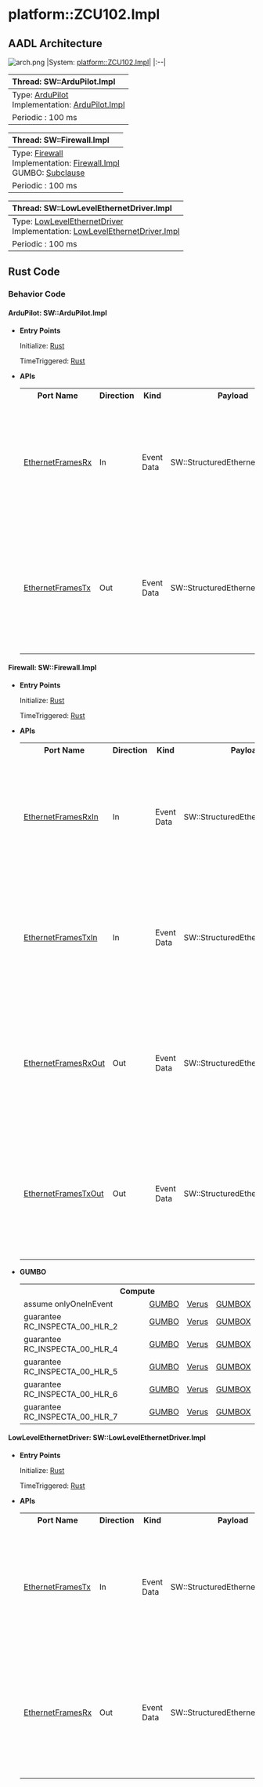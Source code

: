# platform::ZCU102.Impl

## AADL Architecture
![arch.png](../../aadl/diagrams/arch.png)
|System: [platform::ZCU102.Impl]()|
|:--|

|Thread: SW::ArduPilot.Impl |
|:--|
|Type: [ArduPilot](../../aadl/SW.aadl#L192-L197)<br>Implementation: [ArduPilot.Impl](../../aadl/SW.aadl#L198-L205)|
|Periodic : 100 ms|

|Thread: SW::Firewall.Impl |
|:--|
|Type: [Firewall](../../aadl/SW.aadl#L112-L161)<br>Implementation: [Firewall.Impl](../../aadl/SW.aadl#L162-L169)<br>GUMBO: [Subclause](../../aadl/SW.aadl#L120-L160)|
|Periodic : 100 ms|

|Thread: SW::LowLevelEthernetDriver.Impl |
|:--|
|Type: [LowLevelEthernetDriver](../../aadl/SW.aadl#L78-L84)<br>Implementation: [LowLevelEthernetDriver.Impl](../../aadl/SW.aadl#L85-L92)|
|Periodic : 100 ms|


## Rust Code


### Behavior Code
#### ArduPilot: SW::ArduPilot.Impl

 - **Entry Points**


    Initialize: [Rust](crates/seL4_ArduPilot_ArduPilot/src/component/seL4_ArduPilot_ArduPilot_app.rs#L22-L28)

    TimeTriggered: [Rust](crates/seL4_ArduPilot_ArduPilot/src/component/seL4_ArduPilot_ArduPilot_app.rs#L30-L36)


- **APIs**

    <table>
    <tr><th>Port Name</th><th>Direction</th><th>Kind</th><th>Payload</th><th>Realizations</th></tr>
    <tr><td><a title='Model' href='../../aadl/SW.aadl#L195-L195'>EthernetFramesRx</a></td>
        <td>In</td><td>Event Data</td>
        <td>SW::StructuredEthernetMessage.i</td><td><a title='Memory Map' href='microkit.system#L24-L28'>Memory Map</a> -> <a title='C Shared Memory Variable' href='components/seL4_ArduPilot_ArduPilot/src/seL4_ArduPilot_ArduPilot.c#L10-L10'>C var_addr</a> -> <a title='C Interface' href='components/seL4_ArduPilot_ArduPilot/src/seL4_ArduPilot_ArduPilot.c#L29-L32'>C Interface</a> -> <a title='C Extern' href='crates/seL4_ArduPilot_ArduPilot/src/bridge/extern_c_api.rs#L14-L14'>C Extern</a> -> <a title='Rust/C Interface' href='crates/seL4_ArduPilot_ArduPilot/src/bridge/extern_c_api.rs#L18-L28'>Rust/C Interface</a> -> <a title='Unverified Rust Interface' href='crates/seL4_ArduPilot_ArduPilot/src/bridge/seL4_ArduPilot_ArduPilot_api.rs#L22-L29'>Unverified Rust Interface</a> -> <a title='Rust/Verus API' href='crates/seL4_ArduPilot_ArduPilot/src/bridge/seL4_ArduPilot_ArduPilot_api.rs#L55-L62'>Rust/Verus API</a></td></tr>
    <tr><td><a title='Model' href='../../aadl/SW.aadl#L196-L196'>EthernetFramesTx</a></td>
        <td>Out</td><td>Event Data</td>
        <td>SW::StructuredEthernetMessage.i</td><td><a title='Rust/Verus API' href='crates/seL4_ArduPilot_ArduPilot/src/bridge/seL4_ArduPilot_ArduPilot_api.rs#L42-L51'>Rust/Verus API</a> -> <a title='Unverified Rust Interface' href='crates/seL4_ArduPilot_ArduPilot/src/bridge/seL4_ArduPilot_ArduPilot_api.rs#L12-L17'>Unverified Rust Interface</a> -> <a title='Rust/C Interface' href='crates/seL4_ArduPilot_ArduPilot/src/bridge/extern_c_api.rs#L30-L35'>Rust/C Interface</a> -> <a title='C Extern' href='crates/seL4_ArduPilot_ArduPilot/src/bridge/extern_c_api.rs#L15-L15'>C Extern</a> -> <a title='C Interface' href='components/seL4_ArduPilot_ArduPilot/src/seL4_ArduPilot_ArduPilot.c#L15-L19'>C Interface</a> -> <a title='C Shared Memory Variable' href='components/seL4_ArduPilot_ArduPilot/src/seL4_ArduPilot_ArduPilot.c#L9-L9'>C var_addr</a> -> <a title='Memory Map' href='microkit.system#L19-L23'>Memory Map</a></td></tr>
    </table>


#### Firewall: SW::Firewall.Impl

 - **Entry Points**


    Initialize: [Rust](crates/seL4_Firewall_Firewall/src/component/seL4_Firewall_Firewall_app.rs#L19-L24)

    TimeTriggered: [Rust](crates/seL4_Firewall_Firewall/src/component/seL4_Firewall_Firewall_app.rs#L26-L84)


- **APIs**

    <table>
    <tr><th>Port Name</th><th>Direction</th><th>Kind</th><th>Payload</th><th>Realizations</th></tr>
    <tr><td><a title='Model' href='../../aadl/SW.aadl#L115-L115'>EthernetFramesRxIn</a></td>
        <td>In</td><td>Event Data</td>
        <td>SW::StructuredEthernetMessage.i</td><td><a title='Memory Map' href='microkit.system#L57-L61'>Memory Map</a> -> <a title='C Shared Memory Variable' href='components/seL4_Firewall_Firewall/src/seL4_Firewall_Firewall.c#L13-L13'>C var_addr</a> -> <a title='C Interface' href='components/seL4_Firewall_Firewall/src/seL4_Firewall_Firewall.c#L51-L54'>C Interface</a> -> <a title='C Extern' href='crates/seL4_Firewall_Firewall/src/bridge/extern_c_api.rs#L14-L14'>C Extern</a> -> <a title='Rust/C Interface' href='crates/seL4_Firewall_Firewall/src/bridge/extern_c_api.rs#L20-L30'>Rust/C Interface</a> -> <a title='Unverified Rust Interface' href='crates/seL4_Firewall_Firewall/src/bridge/seL4_Firewall_Firewall_api.rs#L30-L37'>Unverified Rust Interface</a> -> <a title='Rust/Verus API' href='crates/seL4_Firewall_Firewall/src/bridge/seL4_Firewall_Firewall_api.rs#L89-L98'>Rust/Verus API</a></td></tr>
    <tr><td><a title='Model' href='../../aadl/SW.aadl#L116-L116'>EthernetFramesTxIn</a></td>
        <td>In</td><td>Event Data</td>
        <td>SW::StructuredEthernetMessage.i</td><td><a title='Memory Map' href='microkit.system#L42-L46'>Memory Map</a> -> <a title='C Shared Memory Variable' href='components/seL4_Firewall_Firewall/src/seL4_Firewall_Firewall.c#L9-L9'>C var_addr</a> -> <a title='C Interface' href='components/seL4_Firewall_Firewall/src/seL4_Firewall_Firewall.c#L26-L29'>C Interface</a> -> <a title='C Extern' href='crates/seL4_Firewall_Firewall/src/bridge/extern_c_api.rs#L15-L15'>C Extern</a> -> <a title='Rust/C Interface' href='crates/seL4_Firewall_Firewall/src/bridge/extern_c_api.rs#L32-L42'>Rust/C Interface</a> -> <a title='Unverified Rust Interface' href='crates/seL4_Firewall_Firewall/src/bridge/seL4_Firewall_Firewall_api.rs#L40-L47'>Unverified Rust Interface</a> -> <a title='Rust/Verus API' href='crates/seL4_Firewall_Firewall/src/bridge/seL4_Firewall_Firewall_api.rs#L99-L108'>Rust/Verus API</a></td></tr>
    <tr><td><a title='Model' href='../../aadl/SW.aadl#L117-L117'>EthernetFramesRxOut</a></td>
        <td>Out</td><td>Event Data</td>
        <td>SW::StructuredEthernetMessage.i</td><td><a title='Rust/Verus API' href='crates/seL4_Firewall_Firewall/src/bridge/seL4_Firewall_Firewall_api.rs#L62-L73'>Rust/Verus API</a> -> <a title='Unverified Rust Interface' href='crates/seL4_Firewall_Firewall/src/bridge/seL4_Firewall_Firewall_api.rs#L12-L17'>Unverified Rust Interface</a> -> <a title='Rust/C Interface' href='crates/seL4_Firewall_Firewall/src/bridge/extern_c_api.rs#L44-L49'>Rust/C Interface</a> -> <a title='C Extern' href='crates/seL4_Firewall_Firewall/src/bridge/extern_c_api.rs#L16-L16'>C Extern</a> -> <a title='C Interface' href='components/seL4_Firewall_Firewall/src/seL4_Firewall_Firewall.c#L31-L35'>C Interface</a> -> <a title='C Shared Memory Variable' href='components/seL4_Firewall_Firewall/src/seL4_Firewall_Firewall.c#L11-L11'>C var_addr</a> -> <a title='Memory Map' href='microkit.system#L47-L51'>Memory Map</a></td></tr>
    <tr><td><a title='Model' href='../../aadl/SW.aadl#L118-L118'>EthernetFramesTxOut</a></td>
        <td>Out</td><td>Event Data</td>
        <td>SW::StructuredEthernetMessage.i</td><td><a title='Rust/Verus API' href='crates/seL4_Firewall_Firewall/src/bridge/seL4_Firewall_Firewall_api.rs#L74-L85'>Rust/Verus API</a> -> <a title='Unverified Rust Interface' href='crates/seL4_Firewall_Firewall/src/bridge/seL4_Firewall_Firewall_api.rs#L20-L25'>Unverified Rust Interface</a> -> <a title='Rust/C Interface' href='crates/seL4_Firewall_Firewall/src/bridge/extern_c_api.rs#L51-L56'>Rust/C Interface</a> -> <a title='C Extern' href='crates/seL4_Firewall_Firewall/src/bridge/extern_c_api.rs#L17-L17'>C Extern</a> -> <a title='C Interface' href='components/seL4_Firewall_Firewall/src/seL4_Firewall_Firewall.c#L37-L41'>C Interface</a> -> <a title='C Shared Memory Variable' href='components/seL4_Firewall_Firewall/src/seL4_Firewall_Firewall.c#L12-L12'>C var_addr</a> -> <a title='Memory Map' href='microkit.system#L52-L56'>Memory Map</a></td></tr>
    </table>
- **GUMBO**

    <table>
    <tr><th colspan=4>Compute</th></tr>
    <tr><td>assume onlyOneInEvent</td>
    <td><a href=../../aadl/SW.aadl#L122-L124>GUMBO</a></td>
    <td><a href=crates/seL4_Firewall_Firewall/src/component/seL4_Firewall_Firewall_app.rs#L35-L38>Verus</a></td>
    <td><a href=crates/seL4_Firewall_Firewall/src/bridge/seL4_Firewall_Firewall_GUMBOX.rs#L24-L30>GUMBOX</a></td>
    </tr>
    <tr><td>guarantee RC_INSPECTA_00_HLR_2</td>
    <td><a href=../../aadl/SW.aadl#L126-L129>GUMBO</a></td>
    <td><a href=crates/seL4_Firewall_Firewall/src/component/seL4_Firewall_Firewall_app.rs#L42-L46>Verus</a></td>
    <td><a href=crates/seL4_Firewall_Firewall/src/bridge/seL4_Firewall_Firewall_GUMBOX.rs#L68-L77>GUMBOX</a></td>
    </tr>
    <tr><td>guarantee RC_INSPECTA_00_HLR_4</td>
    <td><a href=../../aadl/SW.aadl#L131-L138>GUMBO</a></td>
    <td><a href=crates/seL4_Firewall_Firewall/src/component/seL4_Firewall_Firewall_app.rs#L47-L55>Verus</a></td>
    <td><a href=crates/seL4_Firewall_Firewall/src/bridge/seL4_Firewall_Firewall_GUMBOX.rs#L87-L99>GUMBOX</a></td>
    </tr>
    <tr><td>guarantee RC_INSPECTA_00_HLR_5</td>
    <td><a href=../../aadl/SW.aadl#L140-L145>GUMBO</a></td>
    <td><a href=crates/seL4_Firewall_Firewall/src/component/seL4_Firewall_Firewall_app.rs#L56-L63>Verus</a></td>
    <td><a href=crates/seL4_Firewall_Firewall/src/bridge/seL4_Firewall_Firewall_GUMBOX.rs#L109-L120>GUMBOX</a></td>
    </tr>
    <tr><td>guarantee RC_INSPECTA_00_HLR_6</td>
    <td><a href=../../aadl/SW.aadl#L147-L152>GUMBO</a></td>
    <td><a href=crates/seL4_Firewall_Firewall/src/component/seL4_Firewall_Firewall_app.rs#L64-L72>Verus</a></td>
    <td><a href=crates/seL4_Firewall_Firewall/src/bridge/seL4_Firewall_Firewall_GUMBOX.rs#L130-L142>GUMBOX</a></td>
    </tr>
    <tr><td>guarantee RC_INSPECTA_00_HLR_7</td>
    <td><a href=../../aadl/SW.aadl#L154-L159>GUMBO</a></td>
    <td><a href=crates/seL4_Firewall_Firewall/src/component/seL4_Firewall_Firewall_app.rs#L73-L80>Verus</a></td>
    <td><a href=crates/seL4_Firewall_Firewall/src/bridge/seL4_Firewall_Firewall_GUMBOX.rs#L152-L163>GUMBOX</a></td>
    </tr></table>


#### LowLevelEthernetDriver: SW::LowLevelEthernetDriver.Impl

 - **Entry Points**


    Initialize: [Rust](crates/seL4_LowLevelEthernetDriver_LowLevelEthernetDriver/src/component/seL4_LowLevelEthernetDriver_LowLevelEthernetDriver_app.rs#L22-L28)

    TimeTriggered: [Rust](crates/seL4_LowLevelEthernetDriver_LowLevelEthernetDriver/src/component/seL4_LowLevelEthernetDriver_LowLevelEthernetDriver_app.rs#L30-L36)


- **APIs**

    <table>
    <tr><th>Port Name</th><th>Direction</th><th>Kind</th><th>Payload</th><th>Realizations</th></tr>
    <tr><td><a title='Model' href='../../aadl/SW.aadl#L83-L83'>EthernetFramesTx</a></td>
        <td>In</td><td>Event Data</td>
        <td>SW::StructuredEthernetMessage.i</td><td><a title='Memory Map' href='microkit.system#L75-L79'>Memory Map</a> -> <a title='C Shared Memory Variable' href='components/seL4_LowLevelEthernetDriver_LowLevelEthernetDriver/src/seL4_LowLevelEthernetDriver_LowLevelEthernetDriver.c#L9-L9'>C var_addr</a> -> <a title='C Interface' href='components/seL4_LowLevelEthernetDriver_LowLevelEthernetDriver/src/seL4_LowLevelEthernetDriver_LowLevelEthernetDriver.c#L23-L26'>C Interface</a> -> <a title='C Extern' href='crates/seL4_LowLevelEthernetDriver_LowLevelEthernetDriver/src/bridge/extern_c_api.rs#L14-L14'>C Extern</a> -> <a title='Rust/C Interface' href='crates/seL4_LowLevelEthernetDriver_LowLevelEthernetDriver/src/bridge/extern_c_api.rs#L18-L28'>Rust/C Interface</a> -> <a title='Unverified Rust Interface' href='crates/seL4_LowLevelEthernetDriver_LowLevelEthernetDriver/src/bridge/seL4_LowLevelEthernetDriver_LowLevelEthernetDriver_api.rs#L22-L29'>Unverified Rust Interface</a> -> <a title='Rust/Verus API' href='crates/seL4_LowLevelEthernetDriver_LowLevelEthernetDriver/src/bridge/seL4_LowLevelEthernetDriver_LowLevelEthernetDriver_api.rs#L55-L62'>Rust/Verus API</a></td></tr>
    <tr><td><a title='Model' href='../../aadl/SW.aadl#L82-L82'>EthernetFramesRx</a></td>
        <td>Out</td><td>Event Data</td>
        <td>SW::StructuredEthernetMessage.i</td><td><a title='Rust/Verus API' href='crates/seL4_LowLevelEthernetDriver_LowLevelEthernetDriver/src/bridge/seL4_LowLevelEthernetDriver_LowLevelEthernetDriver_api.rs#L42-L51'>Rust/Verus API</a> -> <a title='Unverified Rust Interface' href='crates/seL4_LowLevelEthernetDriver_LowLevelEthernetDriver/src/bridge/seL4_LowLevelEthernetDriver_LowLevelEthernetDriver_api.rs#L12-L17'>Unverified Rust Interface</a> -> <a title='Rust/C Interface' href='crates/seL4_LowLevelEthernetDriver_LowLevelEthernetDriver/src/bridge/extern_c_api.rs#L30-L35'>Rust/C Interface</a> -> <a title='C Extern' href='crates/seL4_LowLevelEthernetDriver_LowLevelEthernetDriver/src/bridge/extern_c_api.rs#L15-L15'>C Extern</a> -> <a title='C Interface' href='components/seL4_LowLevelEthernetDriver_LowLevelEthernetDriver/src/seL4_LowLevelEthernetDriver_LowLevelEthernetDriver.c#L28-L32'>C Interface</a> -> <a title='C Shared Memory Variable' href='components/seL4_LowLevelEthernetDriver_LowLevelEthernetDriver/src/seL4_LowLevelEthernetDriver_LowLevelEthernetDriver.c#L11-L11'>C var_addr</a> -> <a title='Memory Map' href='microkit.system#L80-L84'>Memory Map</a></td></tr>
    </table>

